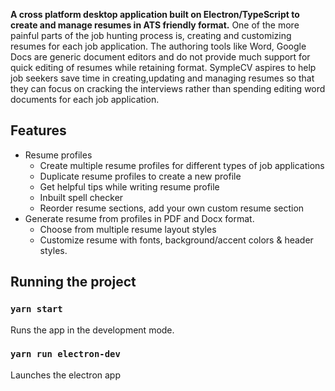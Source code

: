 **A cross platform desktop application built on Electron/TypeScript to create and manage resumes in ATS friendly 
format.** 
One of the more painful parts of the job hunting process is, creating and customizing resumes for each job application. The authoring tools like Word, Google Docs are generic document editors and do not provide much support for quick editing of resumes while retaining format. SympleCV aspires to help job seekers save time in creating,updating and managing resumes so that they can focus on cracking the interviews rather than spending editing word documents for each job application.

## Features

 - Resume profiles
	 - Create multiple resume profiles for different types of job applications
	 - Duplicate resume profiles to create a new profile
	 - Get helpful tips while writing resume profile
	 - Inbuilt spell checker
	 - Reorder resume sections, add your own custom resume section
 - Generate resume from profiles in PDF and Docx format.
	 - Choose from multiple resume layout styles
	 - Customize resume with fonts, background/accent colors & header styles.


## Running the project

### `yarn start`

Runs the app in the development mode.

### `yarn run electron-dev`

Launches the electron app
